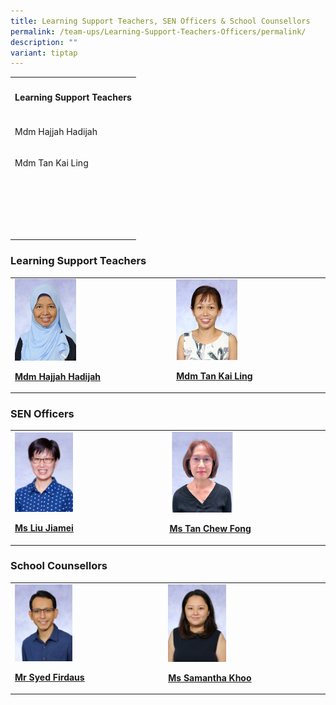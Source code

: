```yaml
---
title: Learning Support Teachers, SEN Officers & School Counsellors
permalink: /team-ups/Learning-Support-Teachers-Officers/permalink/
description: ""
variant: tiptap
---
```

<table><tbody><tr><th rowspan="1" colspan="2"><h4><strong>Learning Support Teachers</strong></h4></th></tr><tr><td rowspan="1" colspan="1"><p>Mdm Hajjah Hadijah</p></td><td rowspan="1" colspan="1"><p></p></td></tr><tr><td rowspan="1" colspan="1"><p>Mdm Tan Kai Ling</p></td><td rowspan="1" colspan="1"><p></p></td></tr><tr><td rowspan="1" colspan="1"><p></p></td><td rowspan="1" colspan="1"><p></p></td></tr><tr><td rowspan="1" colspan="1"><p></p></td><td rowspan="1" colspan="1"><p></p></td></tr><tr><td rowspan="1" colspan="1"><p></p></td><td rowspan="1" colspan="1"><p></p></td></tr><tr><td rowspan="1" colspan="1"><p></p></td><td rowspan="1" colspan="1"><p></p></td></tr><tr><td rowspan="1" colspan="1"><p></p></td><td rowspan="1" colspan="1"><p></p></td></tr></tbody></table><h3><strong>Learning Support Teachers</strong></h3><table><tbody><tr><td rowspan="1" colspan="2"><div class="isomer-image-wrapper"><img style="width:40%" height="auto" width="100%" src="/images/Our%20Team%20UPS/Learning%20Support%20Teachers/mdm%20hajjah%20hadijah%20bte%20haji%20sa'at.jpg"></div><p><strong><a href="mailto:hajjah_hadijah_haji_saat@schools.gov.sg" rel="noopener noreferrer" target="_blank"><u>Mdm Hajjah Hadijah</u></a></strong></p></td><td rowspan="1" colspan="1"><div class="isomer-image-wrapper"><img style="width:42%" height="auto" width="100%" src="/images/Our%20Team%20UPS/Learning%20Support%20Teachers/mdm%20tan%20kai%20ling.jpg"></div><p><strong><a href="mailto:tan_kai_ling@schools.gov.sg" rel="noopener noreferrer" target="_blank"><u>Mdm Tan Kai Ling</u></a></strong><br></p></td></tr></tbody></table><h3><strong>SEN Officers</strong></h3><table><tbody><tr><td rowspan="1" colspan="2"><div class="isomer-image-wrapper"><img style="width:40%" height="auto" width="100%" src="/images/Our%20Team%20UPS/SEN%20Officer%20&amp;%20Councillors/jiamei.png"></div><p><strong><a href="mailto:liu_jiamei@schools.gov.sg" rel="noopener noreferrer" target="_blank"><u>Ms Liu Jiamei</u></a></strong></p></td><td rowspan="1" colspan="1"><div class="isomer-image-wrapper"><img style="width:42%" height="auto" width="100%" src="/images/Our%20Team%20UPS/SEN%20Officer%20&amp;%20Councillors/chew%20fong.png"></div><p><strong><a href="mailto:tan_chew_fong@schools.gov.sg" rel="noopener noreferrer" target="_blank"><u>Ms Tan Chew Fong</u></a></strong><br></p></td></tr></tbody></table><h3><strong>School Counsellors</strong></h3><table><tbody><tr><td rowspan="1" colspan="2"><div class="isomer-image-wrapper"><img style="width:40%" height="auto" width="100%" src="/images/Our%20Team%20UPS/SEN%20Officer%20&amp;%20Councillors/mr%20syed%20firdauz.jpg"></div><p><strong><a href="mailto:syed_firdauz_syed_yasin@schools.gov.sg" rel="noopener noreferrer" target="_blank"><u>Mr Syed Firdaus</u></a></strong></p></td><td rowspan="1" colspan="1"><div class="isomer-image-wrapper"><img style="width:38%" height="auto" width="100%" src="/images/Our%20Team%20UPS/SEN%20Officer%20&amp;%20Councillors/ms%20samantha%20khoo%20(1).jpg"></div><p><strong><a href="mailto:khoo_shi_min@schools.gov.sg" rel="noopener noreferrer" target="_blank"><u>Ms Samantha Khoo</u></a></strong><br></p></td></tr></tbody></table><p></p>